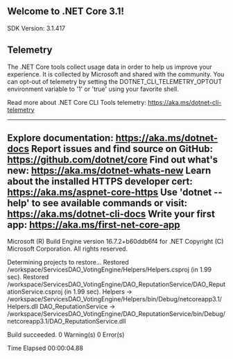
Welcome to .NET Core 3.1!
---------------------
SDK Version: 3.1.417

Telemetry
---------
The .NET Core tools collect usage data in order to help us improve your experience. It is collected by Microsoft and shared with the community. You can opt-out of telemetry by setting the DOTNET_CLI_TELEMETRY_OPTOUT environment variable to '1' or 'true' using your favorite shell.

Read more about .NET Core CLI Tools telemetry: https://aka.ms/dotnet-cli-telemetry

----------------
Explore documentation: https://aka.ms/dotnet-docs
Report issues and find source on GitHub: https://github.com/dotnet/core
Find out what's new: https://aka.ms/dotnet-whats-new
Learn about the installed HTTPS developer cert: https://aka.ms/aspnet-core-https
Use 'dotnet --help' to see available commands or visit: https://aka.ms/dotnet-cli-docs
Write your first app: https://aka.ms/first-net-core-app
--------------------------------------------------------------------------------------
Microsoft (R) Build Engine version 16.7.2+b60ddb6f4 for .NET
Copyright (C) Microsoft Corporation. All rights reserved.

  Determining projects to restore...
  Restored /workspace/ServicesDAO_VotingEngine/Helpers/Helpers.csproj (in 1.99 sec).
  Restored /workspace/ServicesDAO_VotingEngine/DAO_ReputationService/DAO_ReputationService.csproj (in 1.99 sec).
  Helpers -> /workspace/ServicesDAO_VotingEngine/Helpers/bin/Debug/netcoreapp3.1/Helpers.dll
  DAO_ReputationService -> /workspace/ServicesDAO_VotingEngine/DAO_ReputationService/bin/Debug/netcoreapp3.1/DAO_ReputationService.dll

Build succeeded.
    0 Warning(s)
    0 Error(s)

Time Elapsed 00:00:04.88

